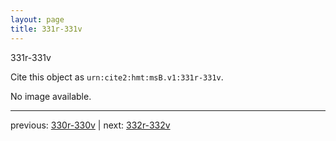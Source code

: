 ```yaml
---
layout: page
title: 331r-331v
---
```


331r-331v

Cite this object as `urn:cite2:hmt:msB.v1:331r-331v`.

No image available. 



---

previous: [330r-330v](../330r-330v/) | next: [332r-332v](../332r-332v/)